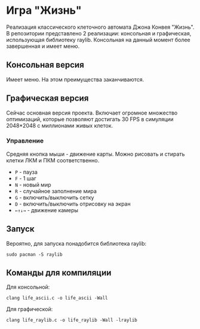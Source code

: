 # Игра "Жизнь"
Реализация классического клеточного автомата Джона Конвея "Жизнь". В репозитории представлено 2 реализации: консольная и графическая, использующая библиотеку raylib. Консольная на данный момент более завершенная и имеет меню.

## Консольная версия
Имеет меню. На этом преимущества заканчиваются. 

## Графическая версия
Сейчас основная версия проекта. Включает огромное множество оптимизаций, которые позволяют достигать 30 FPS в симуляции 2048*2048 с миллионами живых клеток. 

### Управление
Средняя кнопка мыши - движение карты. Можно рисовать и стирать клетки ЛКМ и ПКМ соответственно.

- `P` - пауза
- `F` - 1 шаг
- `N` - новый мир
- `R` - случайное заполнение мира
- `G` - включить/выключить сетку
- `D` - включить/выключить отрисовку на экран
- `←↑↓→` - движение камеры

## Запуск
Вероятно, для запуска понадобится библиотека raylib:
```
sudo pacman -S raylib
```

## Команды для компиляции
Для консольной:
```
clang life_ascii.c -o life_ascii -Wall
```
Для графической:
```
clang life_raylib.c -o life_raylib -Wall -lraylib 
```